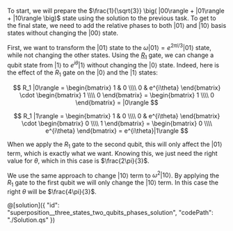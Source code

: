 To start, we will prepare the $\frac{1}{\sqrt{3}} \big( |00\rangle +  |01\rangle + |10\rangle \big)$ state using the solution to the previous task. To get to the final state, we need to add the relative phases to both $|01\rangle$ and $|10\rangle$ basis states without changing the $|00\rangle$ state.

First, we want to transform the $|01\rangle$ state to the $\omega |01\rangle = e^{2\pi i/3} |01\rangle$ state, while not changing the other states.
Using the [$R_1$](https://learn.microsoft.com/qsharp/api/qsharp-lang/microsoft.quantum.intrinsic/r1) gate, we can change a qubit state from $|1\rangle$ to $e^{i\theta}|1\rangle$ without changing the $|0\rangle$ state.
Indeed, here is the effect of the $R_1$ gate on the $|0\rangle$ and the $|1\rangle$ states:

$$ R_1 |0\rangle = \begin{bmatrix} 1 & 0 \\\\ 0 & e^{i\theta} \end{bmatrix} \cdot \begin{bmatrix} 1 \\\\ 0 \end{bmatrix} = \begin{bmatrix} 1 \\\\ 0 \end{bmatrix} = |0\rangle $$

$$ R_1 |1\rangle = \begin{bmatrix} 1 & 0 \\\\ 0 & e^{i\theta} \end{bmatrix} \cdot \begin{bmatrix} 0 \\\\ 1 \end{bmatrix} = \begin{bmatrix} 0 \\\\ e^{i\theta} \end{bmatrix} = e^{i\theta}|1\rangle $$

When we apply the $R_1$ gate to the second qubit, this will only affect the $|01\rangle$ term, which is exactly what we want. Knowing this, we just need the right value for $\theta$, which in this case is $\frac{2\pi}{3}$.

We use the same approach to change $|10\rangle$ term to $\omega^2 |10\rangle$. By applying the $R_1$ gate to the first qubit we will only change the $|10\rangle$ term. In this case the right $\theta$ will be $\frac{4\pi}{3}$.


@[solution]({
    "id": "superposition__three_states_two_qubits_phases_solution",
    "codePath": "./Solution.qs"
})
